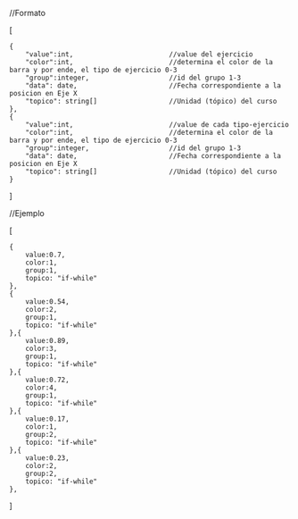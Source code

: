 //Formato

[

	{ 
		"value":int, 			            //value del ejercicio
		"color":int,						//determina el color de la barra y por ende, el tipo de ejercicio 0-3
		"group":integer, 					//id del grupo 1-3
		"data": date,				     	//Fecha correspondiente a la posicion en Eje X
	    "topico": string[]					//Unidad (tópico) del curso
	},
	{ 
		"value":int, 			            //value de cada tipo-ejercicio
		"color":int,						//determina el color de la barra y por ende, el tipo de ejercicio 0-3
		"group":integer, 					//id del grupo 1-3
		"data": date,				     	//Fecha correspondiente a la posicion en Eje X
	    "topico": string[]					//Unidad (tópico) del curso
	}
]


//Ejemplo

[

	{ 
		value:0.7,
		color:1,
		group:1,
	    topico: "if-while"
	},
	{ 
		value:0.54,
		color:2,
		group:1,
	    topico: "if-while"
	},{ 
		value:0.89,
		color:3,
		group:1,
	    topico: "if-while"
	},{ 
		value:0.72,
		color:4,
		group:1,
	    topico: "if-while"
	},{ 
		value:0.17,
		color:1,
		group:2,
	    topico: "if-while"
	},{ 
		value:0.23,
		color:2,
		group:2,
	    topico: "if-while"
	},
]
